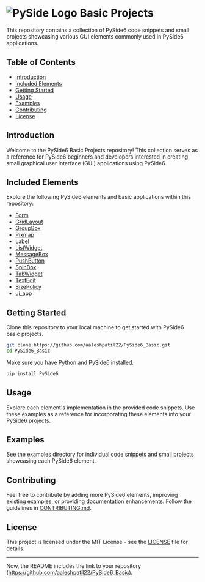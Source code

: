 # ![PySide Logo](https://qt-wiki-uploads.s3.amazonaws.com/images/0/07/PySideLogo1.png) Basic Projects

This repository contains a collection of PySide6 code snippets and small projects showcasing various GUI elements commonly used in PySide6 applications.

## Table of Contents

- [Introduction](#introduction)
- [Included Elements](#included-elements)
- [Getting Started](#getting-started)
- [Usage](#usage)
- [Examples](#examples)
- [Contributing](#contributing)
- [License](#license)

## Introduction

Welcome to the PySide6 Basic Projects repository! This collection serves as a reference for PySide6 beginners and developers interested in creating small graphical user interface (GUI) applications using PySide6.

## Included Elements

Explore the following PySide6 elements and basic applications within this repository:

- [Form](./Form/README.md) 
- [GridLayout](./GridLayout/README.md)
- [GroupBox](./GroupBox/README.md)
- [Pixmap](./Pixmap/README.md)
- [Label](./Label/README.md)
- [ListWidget](./ListWidget/README.md)
- [MessageBox](./MessageBox/README.md)
- [PushButton](./PushButton/README.md)
- [SpinBox](./SpinBox/README.md)
- [TabWidget](./TabWidget/README.md)
- [TextEdit](./TextEdit/README.md)
- [SizePolicy](./SizePolicy/README.md)
- [ui_app](./ui_app/README.md)

## Getting Started

Clone this repository to your local machine to get started with PySide6 basic projects.

```bash
git clone https://github.com/aaleshpatil22/PySide6_Basic.git
cd PySide6_Basic
```

Make sure you have Python and PySide6 installed.

```bash
pip install PySide6
```

## Usage

Explore each element's implementation in the provided code snippets. Use these examples as a reference for incorporating these elements into your PySide6 projects.

## Examples

See the examples directory for individual code snippets and small projects showcasing each PySide6 element.

## Contributing

Feel free to contribute by adding more PySide6 elements, improving existing examples, or providing documentation enhancements. Follow the guidelines in [CONTRIBUTING.md](CONTRIBUTING.md).

## License

This project is licensed under the MIT License - see the [LICENSE](LICENSE.txt) file for details.

---

Now, the README includes the link to your repository (https://github.com/aaleshpatil22/PySide6_Basic).
